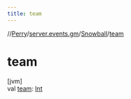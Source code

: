 ```yaml
---
title: team
---
```

//[Perry](../../../index.html)/[server.events.gm](../index.html)/[Snowball](index.html)/[team](team.html)



# team



[jvm]\
val [team](team.html): [Int](https://kotlinlang.org/api/latest/jvm/stdlib/kotlin/-int/index.html)




